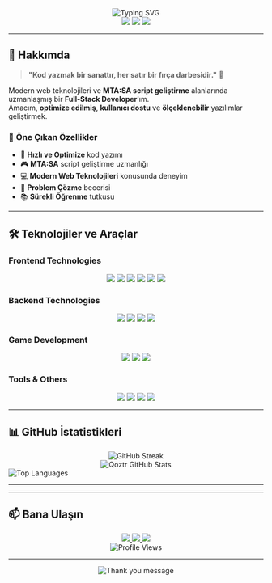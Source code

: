 <div align="center">
  <img src="https://readme-typing-svg.herokuapp.com?font=Fira+Code&weight=500&size=35&pause=1000&color=2E7BFF&center=true&vCenter=true&width=600&height=100&lines=Merhaba%2C+Ben+Qoztr+%F0%9F%91%8B;Full+Stack+Developer;Script+Creator;MTA%3ASA+Specialist" alt="Typing SVG" />
</div>

<div align="center">
  <img src="https://img.shields.io/badge/Status-Active%20Developer-brightgreen?style=for-the-badge&logo=github&logoColor=white" />
  <img src="https://img.shields.io/badge/Experience-3%2B%20Years-blue?style=for-the-badge&logo=code&logoColor=white" />
  <img src="https://img.shields.io/badge/Location-T%C3%BCrkiye-red?style=for-the-badge&logo=location&logoColor=white" />
</div>

---

## 🎯 **Hakkımda**

> **"Kod yazmak bir sanattır, her satır bir fırça darbesidir."** 🎨

Modern web teknolojileri ve **MTA:SA script geliştirme** alanlarında uzmanlaşmış bir **Full-Stack Developer**'ım.  
Amacım, **optimize edilmiş**, **kullanıcı dostu** ve **ölçeklenebilir** yazılımlar geliştirmek.

### 🌟 **Öne Çıkan Özellikler**
- 🚀 **Hızlı ve Optimize** kod yazımı
- 🎮 **MTA:SA** script geliştirme uzmanlığı
- 💻 **Modern Web Teknolojileri** konusunda deneyim
- 🔧 **Problem Çözme** becerisi
- 📚 **Sürekli Öğrenme** tutkusu

---

## 🛠️ **Teknolojiler ve Araçlar**

### **Frontend Technologies**
<div align="center">
  <img src="https://img.shields.io/badge/TypeScript-007ACC?style=for-the-badge&logo=typescript&logoColor=white" />
  <img src="https://img.shields.io/badge/React-20232A?style=for-the-badge&logo=react&logoColor=61DAFB" />
  <img src="https://img.shields.io/badge/Next.js-000000?style=for-the-badge&logo=next.js&logoColor=white" />
  <img src="https://img.shields.io/badge/JavaScript-F7DF1E?style=for-the-badge&logo=javascript&logoColor=black" />
  <img src="https://img.shields.io/badge/HTML5-E34F26?style=for-the-badge&logo=html5&logoColor=white" />
  <img src="https://img.shields.io/badge/CSS3-1572B6?style=for-the-badge&logo=css3&logoColor=white" />
</div>

### **Backend Technologies**
<div align="center">
  <img src="https://img.shields.io/badge/Node.js-43853D?style=for-the-badge&logo=node.js&logoColor=white" />
  <img src="https://img.shields.io/badge/Express.js-000000?style=for-the-badge&logo=express&logoColor=white" />
  <img src="https://img.shields.io/badge/MongoDB-4EA94B?style=for-the-badge&logo=mongodb&logoColor=white" />
  <img src="https://img.shields.io/badge/PostgreSQL-316192?style=for-the-badge&logo=postgresql&logoColor=white" />
</div>

### **Game Development**
<div align="center">
  <img src="https://img.shields.io/badge/Lua-2C2D72?style=for-the-badge&logo=lua&logoColor=white" />
  <img src="https://img.shields.io/badge/MTA:SA-000000?style=for-the-badge&logo=game&logoColor=white" />
  <img src="https://img.shields.io/badge/Game+Scripting-FF6B6B?style=for-the-badge&logo=gamepad&logoColor=white" />
</div>

### **Tools & Others**
<div align="center">
  <img src="https://img.shields.io/badge/Git-F05032?style=for-the-badge&logo=git&logoColor=white" />
  <img src="https://img.shields.io/badge/GitHub-100000?style=for-the-badge&logo=github&logoColor=white" />
  <img src="https://img.shields.io/badge/VS_Code-007ACC?style=for-the-badge&logo=visual-studio-code&logoColor=white" />
  <img src="https://img.shields.io/badge/Docker-2496ED?style=for-the-badge&logo=docker&logoColor=white" />
</div>

---

## 📊 **GitHub İstatistikleri**
<div align="center">
  <img src="https://github-readme-streak-stats.herokuapp.com/?user=qoztr&theme=radical&hide_border=true&background=0D1117&stroke=2E7BFF&ring=2E7BFF&fire=FF6B6B&currStreakNum=FFFFFF&sideNums=FFFFFF&currStreakLabel=2E7BFF&sideLabels=2E7BFF&dates=FFFFFF" alt="GitHub Streak" />
</div>

<div align="center">
  <img src="https://github-readme-stats.vercel.app/api?username=qoztr&show_icons=true&theme=radical&hide_border=true&bg_color=0D1117&title_color=2E7BFF&icon_color=2E7BFF&text_color=FFFFFF" alt="Qoztr GitHub Stats" />
</div>

  <img src="https://github-readme-stats.vercel.app/api/top-langs/?username=qoztr&layout=compact&theme=radical&hide_border=true&bg_color=0D1117&title_color=2E7BFF&text_color=FFFFFF" alt="Top Languages" />
</div>

---





---

## 📫 **Bana Ulaşın**

<div align="center">
  <a href="https://discord.com/invite/sagyDEfrJd">
    <img src="https://img.shields.io/badge/Discord-5865F2?style=for-the-badge&logo=discord&logoColor=white" />
  </a>
  <a href="mailto:example@email.com">
    <img src="https://img.shields.io/badge/Mail-D14836?style=for-the-badge&logo=gmail&logoColor=white" />
  </a>
  <a href="https://github.com/qoztr">
    <img src="https://img.shields.io/badge/GitHub-100000?style=for-the-badge&logo=github&logoColor=white" />
  </a>
</div>

<div align="center">
  <img src="https://komarev.com/ghpvc/?username=qoztr&color=2E7BFF&style=for-the-badge&label=Ziyaretçi" alt="Profile Views" />
</div>





---

<div align="center">
  <img src="https://readme-typing-svg.herokuapp.com?font=Fira+Code&weight=500&size=20&pause=2000&color=2E7BFF&center=true&vCenter=true&width=600&height=50&lines=Te%C5%9Fekk%C3%BCrler+%F0%9F%91%8D;www.sonkoz.com" alt="Thank you message" />
</div>
